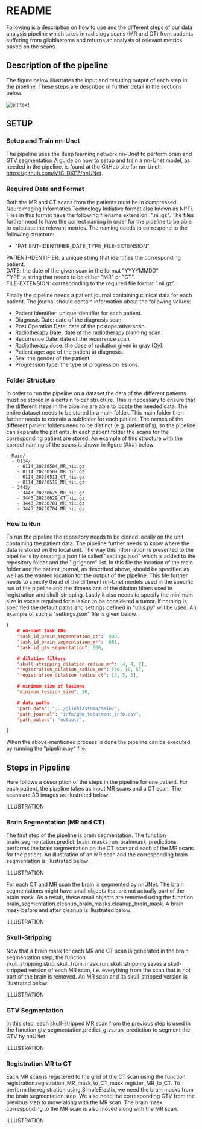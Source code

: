 # README

Following is a description on how to use and the different steps of our data analysis pipeline which takes in radiology scans (MR and CT) from patients suffering from glioblastoma and returns an analysis of relevant metrics based on the scans.


## Description of the pipeline
The figure below illustrates the input and resulting output of each step in the pipeline. These steps are described in further detail in the sections below.

![alt text](https://gitlab.com/dcpt-research/gbm_recurrence_patterns/-/blob/seq/README_pictures/pipeline.png?raw=true)






## SETUP

### Setup and Train nn-Unet

The pipeline uses the deep learning network nn-Unet to perform brain and GTV segmentation A guide on how to setup and train a nn-Unet model, as needed in the pipeline, is found at the GitHub site for nn-Unet: https://github.com/MIC-DKFZ/nnUNet.  

### Required Data and Format
Both the MR and CT scans from the patients must be in compressed Neuroimaging Informatics Technology Initiative format also known as NIfTi. Files in this format have the following filename extension: ".nii.gz". The files further need to have the correct naming in order for the pipeline to be able to calculate the relevant metrics. The naming needs to correspond to the following structure: 

- "PATIENT-IDENTIFIER_DATE_TYPE_FILE-EXTENSION"

PATIENT-IDENTIFIER: a unique string that identifies the corresponding patient.  
DATE: the date of the given scan in the format "YYYYMMDD".  
TYPE: a string that needs to be either "MR" or "CT".  
FILE-EXTENSION: corresponding to the required file format ".nii.gz".

Finally the pipeline needs a patient journal containing clinical data for each patient. The journal should contain information about the following values:

- Patient Identifier: unique identifier for each patient.
- Diagnosis Date: date of the diagnosis scan.
- Post Operation Date: date of the postoperative scan.
- Radiotherapy Date: date of the radiotherapy planning scan.
- Recurrence Date: date of the recurrence scan.
- Radiotherapy dose: the dose of radiation given in gray (Gy). 
- Patient age: age of the patient at diagnosis.
- Sex: the gender of the patient.
- Progression type: the type of progression lesions.


### Folder Structure

In order to run the pipeline on a dataset the data of the different patients must be stored in a certain folder structure. This is necessary to ensure that the different steps in the pipeline are able to locate the needed data. The entire dataset needs to be stored in a main folder. This main folder then further needs to contain a subfolder for each patient. The names of the  different patient folders need to be distinct (e.g. patient id's), so the pipeline can separate the patients. In each patient folder the scans for the corresponding patient are stored. An example of this structure with the correct naming of the scans is shown in figure (###) below.

```
- Main/
  - 0114/
    - 0114_20230504_MR_nii.gz
    - 0114_20230507_MR_nii.gz
    - 0114_20230511_CT_nii.gz
    - 0114_20230519_MR_nii.gz
  - 3443/
    - 3443_20230625_MR_nii.gz
    - 3443_20230629_CT_nii.gz
    - 3443_20230701_MR_nii.gz
    - 3443_20230704_MR_nii.gz
```


### How to Run

To run the pipeline the repository needs to be cloned locally on the unit containing the patient data. The pipeline further needs to know where the data is stored on the local unit. The way this information is presented to the pipeline is by creating a json file called "settings.json" which is added to the repository folder and the ".gitignore" list. In this file the location of the main folder and the patient journal, as described above, should be specified as well as the wanted location for the output of the pipeline. This file further needs to specify the id of the different nn-Unet models used in the specific run of the pipeline and the dimensions of the dilation filters used in registration and skull-stripping. Lastly it also needs to specify the minimum size in voxels required for a lesion to be considered a tumor. If nothing is specified the default paths and settings defined in "utils.py" will be used. An example of such a "settings.json" file is given below.

```json
{
    # nn-Unet task IDs
    "task_id_brain_segmentation_ct":  800,
    "task_id_brain_segmentation_mr":  801,
    "task_id_gtv_segmentation": 600,

    # dilation filters
    "skull_stripping_dilation_radius_mr": [4, 4, 2], 
    "registration_dilation_radius_mr": [10, 10, 5],
    "registration_dilation_radius_ct": [5, 5, 5],

    # minimum size of lesions
    "minimum_lession_size": 20,

    # data paths
    "path_data": ".../glioblastoma/main/",
    "path_journal": "info/gbm_treatment_info.csv",
    "path_output": "output/",

}
```

When the above-mentioned process is done the pipeline can be executed by running the "pipeline.py" file. 

## Steps in Pipeline
Here follows a description of the steps in the pipeline for one patient. For each patient, the pipeline takes as input MR scans and a CT scan. The scans are 3D images as illustrated below:

ILLUSTRATION

### Brain Segmentation (MR and CT)

The first step of the pipeline is brain segmentation. The function brain_segmentation.predict_brain_masks.run_brainmask_predictions
performs the brain segmentation on the CT scan and each of the MR scans for the patient.
An illustration of an MR scan and the corresponding brain segmentation is illustrated below:

ILLUSTRATION

For each CT and MR scan the brain is segmented by nnUNet. The brain segmentations might have small objects that are not actually part of the brain mask. As a result, these small objects are removed using the function brain_segmentation.cleanup_brain_masks.cleanup_brain_mask.
A brain mask before and after cleanup is illustrated below:

ILLUSTRATION

### Skull-Stripping 

Now that a brain mask for each MR and CT scan is generated in the brain segmentation step, the function skull_stripping.strip_skull_from_mask.run_skull_stripping saves a skull-stripped version of each MR scan, i.e. everything from the scan that is not part of the brain is removed. An MR scan and its skull-stripped version is illustrated below:

ILLUSTRATION

### GTV Segmentation

In this step, each skull-stripped MR scan from the previous step is used in the function gtv_segmentation.predict_gtvs.run_prediction to segment the GTV by nnUNet.

ILLUSTRATION

### Registration MR to CT

Each MR scan is registered to the grid of the CT scan using the function registration.registration_MR_mask_to_CT_mask.register_MR_to_CT. To perform the registration using SimpleElastix, we need the brain masks from the brain segmentation step. We also need the corresponding GTV from the previous step to move along with the MR scan. The brain mask corresponding to the MR scan is also moved along with the MR scan.

ILLUSTRATION
